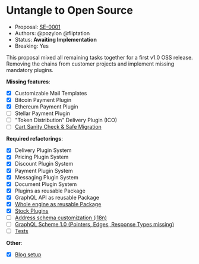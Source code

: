 # Untangle to Open Source

* Proposal: [SE-0001][1]
* Authors: @pozylon @fliptation
* Status: **Awaiting Implementation**
* Breaking: Yes

This proposal mixed all remaining tasks together for a first v1.0 OSS release.
Removing the chains from customer projects and implement missing mandatory plugins.

**Missing features**:
- [x] Customizable Mail Templates
- [x] Bitcoin Payment Plugin
- [x] Ethereum Payment Plugin
- [ ] Stellar Payment Plugin
- [ ] "Token Distribution" Delivery Plugin (ICO)
- [ ] [Cart Sanity Check & Safe Migration](https://github.com/xecutors/unchained/issues/27)

**Required refactorings**:
- [x] Delivery Plugin System
- [x] Pricing Plugin System
- [x] Discount Plugin System
- [x] Payment Plugin System
- [x] Messaging Plugin System
- [x] Document Plugin System
- [x] Plugins as reusable Package
- [x] GraphQL API as reusable Package
- [x] [Whole engine as reusable Package](https://github.com/xecutors/unchained/issues/26)
- [x] [Stock Plugins](https://github.com/xecutors/unchained/issues/21)
- [ ] [Address schema customization (i18n)](https://github.com/xecutors/unchained/issues/14)
- [ ] [GraphQL Scheme 1.0 (Pointers, Edges, Response Types missing)](https://github.com/xecutors/unchained/issues/12)
- [ ] [Tests](https://github.com/xecutors/unchained/issues/3)

**Other**:
- [x] [Blog setup](https://github.com/xecutors/unchained/issues/17)

[1]:	0001-open-source.md